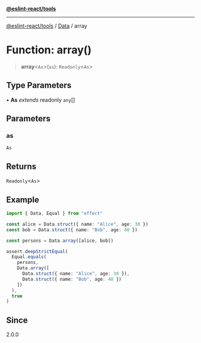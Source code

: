 [**@eslint-react/tools**](../../../README.md)

***

[@eslint-react/tools](../../../README.md) / [Data](../README.md) / array

# Function: array()

> **array**\<`As`\>(`as`): `Readonly`\<`As`\>

## Type Parameters

• **As** *extends* readonly `any`[]

## Parameters

### as

`As`

## Returns

`Readonly`\<`As`\>

## Example

```ts
import { Data, Equal } from "effect"

const alice = Data.struct({ name: "Alice", age: 30 })
const bob = Data.struct({ name: "Bob", age: 40 })

const persons = Data.array([alice, bob])

assert.deepStrictEqual(
  Equal.equals(
    persons,
    Data.array([
      Data.struct({ name: "Alice", age: 30 }),
      Data.struct({ name: "Bob", age: 40 })
    ])
  ),
  true
)
```

## Since

2.0.0
